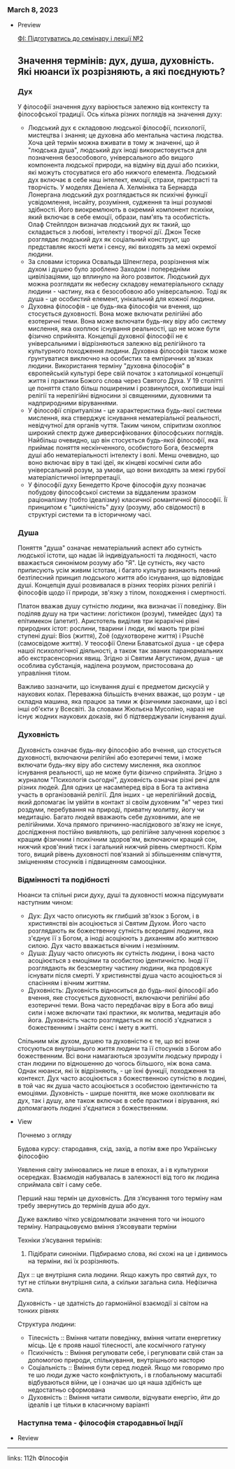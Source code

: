 
### March 8, 2023

- Preview
    
    [ФІ: Підготуватись до семінару і лекції №2](https://www.notion.so/2-be04dda6d8374bee9c525356895324c2) 
    
    ## Значення термінів: дух, душа, духовність. Які нюанси їх розрізняють, а які поєднують?
    
    ### Дух
    
    У філософії значення духу варіюється залежно від контексту та філософської традиції. Ось кілька різних поглядів на значення духу:
    
    - Людський дух є складовою людської філософії, психології, мистецтва і знання; це духовна або ментальна частина людства. Хоча цей термін можна вживати в тому ж значенні, що й "людська душа", людський дух іноді використовується для позначення безособового, універсального або вищого компонента людської природи, на відміну від душі або психіки, які можуть стосуватися его або нижчого елемента. Людський дух включає в себе наш інтелект, емоції, страхи, пристрасті та творчість. У моделях Деніела А. Хелміняка та Бернарда Лонергана людський дух розглядається як психічні функції усвідомлення, інсайту, розуміння, судження та інші розумові здібності. Його виокремлюють в окремий компонент психіки, який включає в себе емоції, образи, пам'ять та особистість. Олаф Стейплдон визначав людський дух як такий, що складається з любові, інтелекту і творчої дії. Джон Теске розглядає людський дух як соціальний конструкт, що представляє якості мети і сенсу, які виходять за межі окремої людини.
    - За словами історика Освальда Шпенглера, розрізнення між духом і душею було зроблено Заходом і попередніми цивілізаціями, що вплинуло на його розвиток. Людський дух можна розглядати як небесну складову нематеріального складу людини - частину, яка є безособовою або універсальною. Тоді як душа - це особистий елемент, унікальний для кожної людини.
    - Духовна філософія - це будь-яка філософія чи вчення, що стосується духовності. Вона може включати релігійні або езотеричні теми. Вона може включати будь-яку віру або систему мислення, яка охоплює існування реальності, що не може бути фізично сприйнята. Концепції духовної філософії не є універсальними і відрізняються залежно від релігійного та культурного походження людини. Духовна філософія також може ґрунтуватися виключно на особистих та емпіричних зв'язках людини. Використання терміну "духовна філософія" в європейській культурі бере свій початок з католицької концепції життя і практики Божого слова через Святого Духа. У 19 столітті це поняття стало більш поширеним і розвинулося, охопивши інші релігії та нерелігійні відносини зі священними, духовними та надприродними віруваннями.
    - У філософії спіритуалізм - це характеристика будь-якої системи мислення, яка стверджує існування нематеріальної реальності, невідчутної для органів чуття. Таким чином, спіритизм охоплює широкий спектр дуже диверсифікованих філософських поглядів. Найбільш очевидно, що він стосується будь-якої філософії, яка приймає поняття нескінченного, особистого Бога, безсмертя душі або нематеріальності інтелекту і волі. Менш очевидно, що воно включає віру в такі ідеї, як кінцеві космічні сили або універсальний розум, за умови, що вони виходять за межі грубої матеріалістичної інтерпретації.
    - У філософії духу Бенедетто Кроче філософія духу позначає побудову філософської системи за віддаленим зразком раціоналізму (тобто ідеалізму) класичної романтичної філософії. Її принципом є "циклічність" духу (розуму, або свідомості) в структурі системи та в історичному часі.
    
    ### Душа
    
    Поняття "душа" означає нематеріальний аспект або сутність людської істоти, що надає їй індивідуальності та людяності, часто вважається синонімом розуму або "Я". Це сутність, яку часто приписують усім живим істотам, і багато культур визнають певний безтілесний принцип людського життя або існування, що відповідає душі. Концепція душі розвивалася в різних теоріях різних релігій і філософів щодо її природи, зв'язку з тілом, походження і смертності.
    
    Платон вважав душу сутністю людини, яка визначає її поведінку. Він поділяв душу на три частини: логістикон (розум), тимейдес (дух) та епітимекон (апетит). Аристотель виділив три ієрархічні рівні природних істот: рослини, тварини і люди, які мають три різні ступені душі: Bios (життя), Zoë (одухотворене життя) і Psuchë (самосвідоме життя). У теософії Олени Блаватської душа - це сфера нашої психологічної діяльності, а також так званих паранормальних або екстрасенсорних явищ. Згідно зі Святим Августином, душа - це особлива субстанція, наділена розумом, пристосована до управління тілом.
    
    Важливо зазначити, що існування душі є предметом дискусій у наукових колах. Переважна більшість вчених вважає, що розум - це складна машина, яка працює за тими ж фізичними законами, що і всі інші об'єкти у Всесвіті. За словами Жюльєна Мусоліно, наразі не існує жодних наукових доказів, які б підтверджували існування душі.
    
    ### Духовність
    
    Духовність означає будь-яку філософію або вчення, що стосується духовності, включаючи релігійні або езотеричні теми, і може включати будь-яку віру або систему мислення, яка охоплює існування реальності, що не може бути фізично сприйнята. Згідно з журналом "Психологія сьогодні", духовність означає різні речі для різних людей. Для одних це насамперед віра в Бога та активна участь в організованій релігії. Для інших - це нерелігійний досвід, який допомагає їм увійти в контакт зі своїм духовним "я" через тихі роздуми, перебування на природі, приватну молитву, йогу чи медитацію. Багато людей вважають себе духовними, але не релігійними. Хоча прямого причинно-наслідкового зв'язку не існує, дослідження постійно виявляють, що релігійне залучення корелює з кращим фізичним і психічним здоров'ям, включаючи кращий сон, нижчий кров'яний тиск і загальний нижчий рівень смертності. Крім того, вищий рівень духовності пов'язаний зі збільшенням співчуття, зміцненням стосунків і підвищенням самооцінки.
    
    ### Відмінності та подібності
    
    Нюанси та спільні риси духу, душі та духовності можна підсумувати наступним чином:
    
    - Дух: Дух часто описують як глибший зв'язок з Богом, і в християнстві він асоціюється зі Святим Духом. Його часто розглядають як божественну сутність всередині людини, яка з'єднує її з Богом, а іноді асоціюють з диханням або життєвою силою. Дух часто вважається вічним і незмінним.
    - Душа: Душу часто описують як сутність людини, і вона часто асоціюється з емоціями та особистою ідентичністю. Іноді її розглядають як безсмертну частину людини, яка продовжує існувати після смерті. У християнстві душа часто асоціюється зі спасінням і вічним життям.
    - Духовність: Духовність відноситься до будь-якої філософії або вчення, яке стосується духовності, включаючи релігійні або езотеричні теми. Вона часто передбачає віру в Бога або вищі сили і може включати такі практики, як молитва, медитація або йога. Духовність часто розглядається як спосіб з'єднатися з божественним і знайти сенс і мету в житті.
    
    Спільним між духом, душею та духовністю є те, що всі вони стосуються внутрішнього життя людини та її стосунків з Богом або божественним. Всі вони намагаються зрозуміти людську природу і стан людини по відношенню до чогось більшого, ніж вона сама. Однак нюанси, які їх відрізняють, - це їхні функції, походження та контекст. Дух часто асоціюється з божественною сутністю в людині, в той час як душа часто асоціюється з особистою ідентичністю та емоціями. Духовність - ширше поняття, яке може охоплювати як дух, так і душу, але також включає в себе практики і вірування, які допомагають людині з'єднатися з божественним.
    
- View
    
    Почнемо з огляду 
    
    Будова курсу: стародавня, схід, захід, а потім вже про Українську філософію
    
    Уявлення світу змінювались не лише в епохах, а і в культурнхи осередках. Взаємодія набувалась в залежності від того як людина сприймала світ і саму себе.
    
    Перший наш термін це духовність. Для з’ясування того терміну нам требу звернутись до термінів душа або дух. 
    
    Дуже важливо чітко усвідомлювати значення того чи іношого терміну. Напрацьовуємо вміння з’ясовувати терміни
    
    Техніки з’ясування термінів:
    
    1. Підібрати синоніми. Підбираємо слова, які схожі на це і дивимось на терміни, які їх розрізняють.
    
    Дух :: це внутрішня сила людини. Якщо кажуть про святий дух, то тут не стільки внутрішня сила, а скільки загальна сила. Нефізична сила.
    
    Духовність - це здатність до гармонійної взаємодії зі світом на тонких рівнях
    
    Структура людини:
    
    - Тілесність :: Вміння читати поведінку, вміння читати енергетику місць. Це є прояв нашої тілесності, але космічного гатунку
    - Психічність :: Вміння регулювати себе, і регулювати свій стан за допомогою природи, спількування, внутрішнього насторю
    - Соціальність :: Вміння бути серед людей. Якщо ми говоримо про те шо люди дуже часто конфліктують, і в глобальному масштабі відбуваються війни, це і означає шо ця наша здібність ще недостатньо сформована
    - Духовність :: Вміння читати символи, відчувати енергію, йти до ідеалів і це тільки в класичному варіанті
    
    ### Наступна тема - філософія стародавньої Індії
    
- Review
    
    



---

links: 112h ФІлософія

